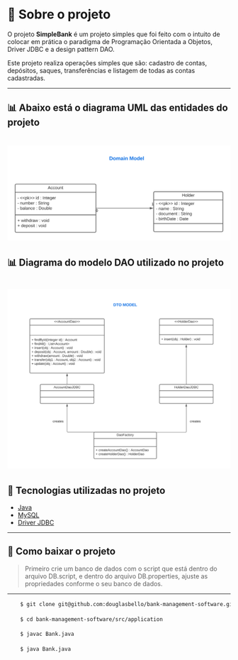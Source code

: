 # 🔖 Sobre o projeto

O projeto **SimpleBank** é um projeto simples que foi feito com o intuito de colocar em prática o paradigma de Programação Orientada a Objetos, Driver JDBC e a design pattern DAO.

Este projeto realiza operações simples que são: cadastro de contas, depósitos, saques, transferências e listagem de todas as contas cadastradas.

---



## 📊 Abaixo está o diagrama UML das entidades do projeto 

<h1>
    <img src="public/model.png">
</h1>


## 📊 Diagrama do modelo DAO utilizado no projeto

<h1>
    <img src="public/dtomodel.png">
</h1>

## 🚀 Tecnologias utilizadas no projeto

- [Java](https://www.oracle.com/java/technologies/downloads/)
- [MySQL](https://www.mysql.com/)
- [Driver JDBC](https://www.oracle.com/br/database/technologies/appdev/jdbc.html)

---

## 📂 Como baixar o projeto



> Primeiro crie um banco de dados com o script que está dentro do arquivo DB.script, e dentro do arquivo DB.properties, ajuste as propriedades conforme o seu banco de dados.

---

```bash
    $ git clone git@github.com:douglasbello/bank-management-software.git

    $ cd bank-management-software/src/application

    $ javac Bank.java

    $ java Bank.java
```

